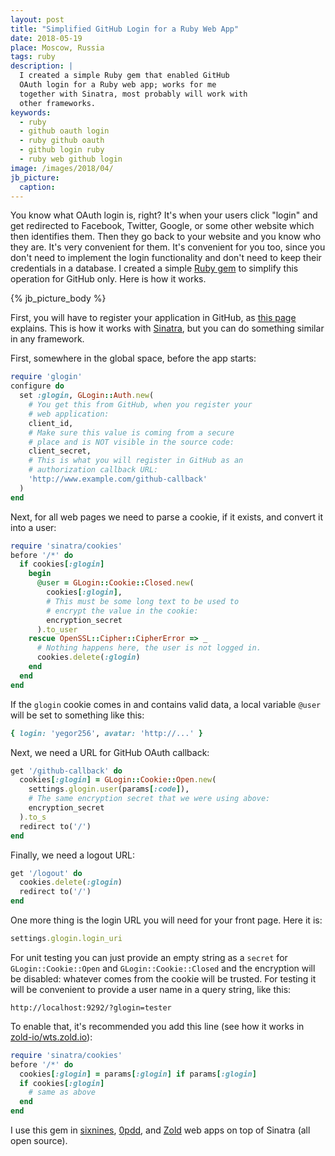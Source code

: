 ```yaml
---
layout: post
title: "Simplified GitHub Login for a Ruby Web App"
date: 2018-05-19
place: Moscow, Russia
tags: ruby
description: |
  I created a simple Ruby gem that enabled GitHub
  OAuth login for a Ruby web app; works for me
  together with Sinatra, most probably will work with
  other frameworks.
keywords:
  - ruby
  - github oauth login
  - ruby github oauth
  - github login ruby
  - ruby web github login
image: /images/2018/04/
jb_picture:
  caption:
---
```


You know what OAuth login is, right? It's when your users click "login"
and get redirected to Facebook, Twitter, Google, or some other
website which then identifies them. Then they go back to your website and you
know who they are. It's very convenient for them. It's convenient for you
too, since you don't need to implement the login functionality and don't
need to keep their credentials in a database. I created a simple
[Ruby gem](https://github.com/yegor256/glogin)
to simplify this operation for GitHub only. Here is how it works.

<!--more-->

{% jb_picture_body %}

First, you will have to register your application in GitHub,
as [this page](https://developer.github.com/apps/building-integrations/setting-up-and-registering-oauth-apps/)
explains. This is how it works with
[Sinatra](http://www.sinatrarb.com/),
but you can do something similar in any framework.

First, somewhere in the global space, before the app starts:

```ruby
require 'glogin'
configure do
  set :glogin, GLogin::Auth.new(
    # You get this from GitHub, when you register your
    # web application:
    client_id,
    # Make sure this value is coming from a secure
    # place and is NOT visible in the source code:
    client_secret,
    # This is what you will register in GitHub as an
    # authorization callback URL:
    'http://www.example.com/github-callback'
  )
end
```

Next, for all web pages we need to parse a cookie, if it exists,
and convert it into a user:

```ruby
require 'sinatra/cookies'
before '/*' do
  if cookies[:glogin]
    begin
      @user = GLogin::Cookie::Closed.new(
        cookies[:glogin],
        # This must be some long text to be used to
        # encrypt the value in the cookie:
        encryption_secret
      ).to_user
    rescue OpenSSL::Cipher::CipherError => _
      # Nothing happens here, the user is not logged in.
      cookies.delete(:glogin)
    end
  end
end
```

If the `glogin` cookie comes in and contains valid data,
a local variable `@user` will be set to something like this:

```ruby
{ login: 'yegor256', avatar: 'http://...' }
```

Next, we need a URL for GitHub OAuth callback:

```ruby
get '/github-callback' do
  cookies[:glogin] = GLogin::Cookie::Open.new(
    settings.glogin.user(params[:code]),
    # The same encryption secret that we were using above:
    encryption_secret
  ).to_s
  redirect to('/')
end
```

Finally, we need a logout URL:

```ruby
get '/logout' do
  cookies.delete(:glogin)
  redirect to('/')
end
```

One more thing is the login URL you will need for your front page. Here
it is:

```ruby
settings.glogin.login_uri
```

For unit testing you can just provide an empty string as a `secret` for
`GLogin::Cookie::Open` and `GLogin::Cookie::Closed` and the encryption will be disabled:
whatever comes from the cookie will be trusted. For testing
it will be convenient to provide a user name in a query string, like this:

```
http://localhost:9292/?glogin=tester
```

To enable that, it's recommended you add this line (see how
it works in [zold-io/wts.zold.io](https://github.com/zold-io/wts.zold.io)):

```ruby
require 'sinatra/cookies'
before '/*' do
  cookies[:glogin] = params[:glogin] if params[:glogin]
  if cookies[:glogin]
    # same as above
  end
end
```

I use this gem in
[sixnines](https://github.com/yegor256/sixnines),
[0pdd](https://github.com/yegor256/0pdd),
and [Zold](https://github.com/zold-io/wts.zold.io)
web apps on top of Sinatra (all open source).

